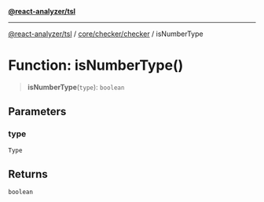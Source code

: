 [**@react-analyzer/tsl**](../../../../README.md)

***

[@react-analyzer/tsl](../../../../README.md) / [core/checker/checker](../README.md) / isNumberType

# Function: isNumberType()

> **isNumberType**(`type`): `boolean`

## Parameters

### type

`Type`

## Returns

`boolean`
